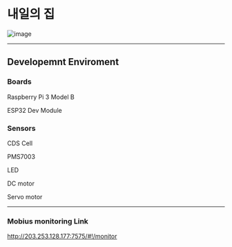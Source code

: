 # 내일의 집
![image](https://github.com/jeonsion/IoT_Platform/assets/57317636/5fc4da89-1c1c-496b-a7c1-414400a3f81d)

---
## Developemnt Enviroment
### Boards
Raspberry Pi 3 Model B

ESP32 Dev Module
### Sensors
CDS Cell

PMS7003

LED

DC motor

Servo motor

---
### Mobius monitoring Link
http://203.253.128.177:7575/#!/monitor
